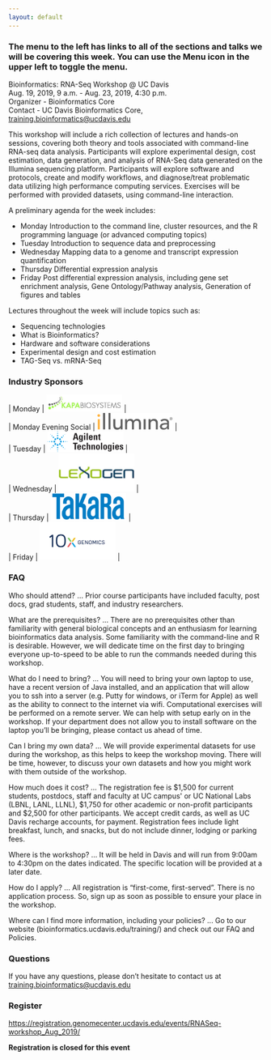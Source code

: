 ```yaml
---
layout: default
---
```


### The menu to the left has links to all of the sections and talks we will be covering this week. You can use the Menu icon in the upper left to toggle the menu.

Bioinformatics: RNA-Seq Workshop @ UC Davis  
Aug. 19, 2019, 9 a.m. - Aug. 23, 2019, 4:30 p.m.  
Organizer - Bioinformatics Core  
Contact - UC Davis Bioinformatics Core, training.bioinformatics@ucdavis.edu

This workshop will include a rich collection of lectures and hands-on sessions, covering both theory and tools associated with command-line RNA-seq data analysis. Participants will explore experimental design, cost estimation, data generation, and analysis of RNA-Seq data generated on the Illumina sequencing platform. Participants will explore software and protocols, create and modify workflows, and diagnose/treat problematic data utilizing high performance computing services. Exercises will be performed with provided datasets, using command-line interaction.

A preliminary agenda for the week includes:

* Monday	Introduction to the command line, cluster resources, and the R programming language (or advanced computing topics)
* Tuesday	Introduction to sequence data and preprocessing
* Wednesday        	Mapping data to a genome and transcript expression quantification
* Thursday	Differential expression analysis
* Friday	Post differential expression analysis, including gene set enrichment analysis, Gene Ontology/Pathway analysis, Generation of figures and tables

Lectures throughout the week will include topics such as:

* Sequencing technologies
* What is Bioinformatics?
* Hardware and software considerations
* Experimental design and cost estimation
* TAG-Seq vs. mRNA-Seq

### Industry Sponsors

| Monday | <img src="base_figures/kapa.jpeg" alt="kapa" width="150px"/> |  
| Monday Evening Social |  <img src="base_figures/illumina.png" alt="illumina" width="150px"/> |  
| Tuesday | <img src="base_figures/agilant.png" alt="agilant" width="150px"/> |  
| Wednesday | <img src="base_figures/lexogen.jpeg" alt="lexogen" width="150px"/> |  
| Thursday | <img src="base_figures/takara.png" alt="takara" width="150px"/> |  
| Friday | <img src="base_figures/10x.png" alt="10x genomics" width="150px"/> |  

### FAQ

Who should attend? … Prior course participants have included faculty, post docs, grad students, staff, and industry researchers.

What are the prerequisites? … There are no prerequisites other than familiarity with general biological concepts and an enthusiasm for learning bioinformatics data analysis. Some familiarity with the command-line and R is desirable.  However, we will dedicate time on the first day to bringing everyone up-to-speed to be able to run the commands needed during this workshop.

What do I need to bring? … You will need to bring your own laptop to use, have a recent version of Java installed, and an application that will allow you to ssh into a server (e.g. Putty for windows, or iTerm for Apple) as well as the ability to connect to the internet via wifi. Computational exercises will be performed on a remote server. We can help with setup early on in the workshop. If your department does not allow you to install software on the laptop you’ll be bringing, please contact us ahead of time.

Can I bring my own data? … We will provide experimental datasets for use during the workshop, as this helps to keep the workshop moving. There will be time, however, to discuss your own datasets and how you might work with them outside of the workshop.

How much does it cost? … The registration fee is $1,500 for current students, postdocs, staff and faculty at UC campus' or UC National Labs (LBNL, LANL, LLNL), $1,750 for other academic or non-profit participants and $2,500 for other participants. We accept credit cards, as well as UC Davis recharge accounts, for payment.  Registration fees include light breakfast, lunch, and snacks, but do not include dinner, lodging or parking fees.

Where is the workshop? … It will be held in Davis and will run from 9:00am to 4:30pm on the dates indicated. The specific location will be provided at a later date.

How do I apply? … All registration is “first-come, first-served”. There is no application process.  So, sign up as soon as possible to ensure your place in the workshop.

Where can I find more information, including your policies?  ... Go to our website (bioinformatics.ucdavis.edu/training/) and check out our FAQ and Policies.

### Questions

If you have any questions, please don’t hesitate to contact us at training.bioinformatics@ucdavis.edu


### Register

https://registration.genomecenter.ucdavis.edu/events/RNASeq-workshop_Aug_2019/  

**Registration is closed for this event**
